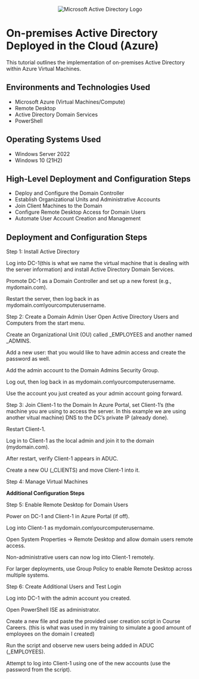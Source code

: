 <p align="center">
<img src="https://i.imgur.com/pU5A58S.png" alt="Microsoft Active Directory Logo"/>
</p>

<h1>On-premises Active Directory Deployed in the Cloud (Azure)</h1>
This tutorial outlines the implementation of on-premises Active Directory within Azure Virtual Machines.<br />




<h2>Environments and Technologies Used</h2>

- Microsoft Azure (Virtual Machines/Compute)
- Remote Desktop
- Active Directory Domain Services
- PowerShell

<h2>Operating Systems Used </h2>

- Windows Server 2022
- Windows 10 (21H2)

<h2>High-Level Deployment and Configuration Steps</h2>

- Deploy and Configure the Domain Controller 
- Establish Organizational Units and Administrative Accounts
- Join Client Machines to the Domain
- Configure Remote Desktop Access for Domain Users
- Automate User Account Creation and Management

<h2>Deployment and Configuration Steps</h2>



Step 1: Install Active Directory

Log into DC-1(this is what we name the virtual machine that is dealing with the server information) and install Active Directory Domain Services.

Promote DC-1 as a Domain Controller and set up a new forest (e.g., mydomain.com).

Restart the server, then log back in as mydomain.com\yourcomputerusername.

</p>

Step 2: Create a Domain Admin User
Open Active Directory Users and Computers from the start menu.

Create an Organizational Unit (OU) called _EMPLOYEES and another named _ADMINS.

Add a new user: that you would like to have admin access and create the password as well.

Add the admin account to the Domain Admins Security Group.

Log out, then log back in as mydomain.com\yourcomputerusername.

Use the account you just created as your admin account going forward.

</p>

Step 3: Join Client-1 to the Domain
In Azure Portal, set Client-1’s (the machine you are using to access the server. In this example we are using another vitual machine) DNS to the DC’s private IP (already done).

Restart Client-1.

Log in to Client-1 as the local admin and join it to the domain (mydomain.com).

After restart, verify Client-1 appears in ADUC.

Create a new OU (_CLIENTS) and move Client-1 into it.

</p>

Step 4: Manage Virtual Machines

**Additional Configuration Steps**

</p>

Step 5: Enable Remote Desktop for Domain Users

Power on DC-1 and Client-1 in Azure Portal (if off).

Log into Client-1 as mydomain.com\yourcomputerusername.

Open System Properties → Remote Desktop and allow domain users remote access.

Non-administrative users can now log into Client-1 remotely.

For larger deployments, use Group Policy to enable Remote Desktop across multiple systems.

</p>

Step 6: Create Additional Users and Test Login

Log into DC-1 with the admin account you created.

Open PowerShell ISE as administrator.

Create a new file and paste the provided user creation script in Course Careers. (this is what was used in my training to simulate a good amount of employees on the domain I created)

Run the script and observe new users being added in ADUC (_EMPLOYEES).

Attempt to log into Client-1 using one of the new accounts (use the password from the script).





